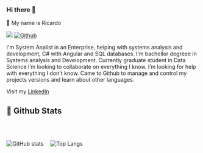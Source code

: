 ### Hi there 👋


🧔 My name is Ricardo

![](https://visitor-badge.laobi.icu/badge?page_id=RicardoPiza.RicardoPiza)
[![Github](https://img.shields.io/github/followers/RicardoPiza?label=Follow&style=social)](https://github.com/RicardoPiza)


I'm System Analist in an Enterprise, helping with systems analysis and development, C# with Angular and SQL databases.
I’m bachellor degreee in Systems analysis and Development.
Currently graduate student in Data Science
I’m looking to collaborate on everything I know.
I’m looking for help with everything I don't know.
Came to Github to manage and control my projects versions and learn about other languages.

Visit my <a href = "https://www.linkedin.com/in/ricardo-henrique-piza-a31ab0209?lipi=urn%3Ali%3Apage%3Ad_flagship3_profile_view_base_contact_details%3BGT%2BHixZoR4q4eLtTb06Xeg%3D%3D">LinkedIn</a>

<h2>👑 Github Stats</h2>


<br><br>

![GitHub stats](https://github-readme-stats-sigma-five.vercel.app/api?username=RicardoPiza&show_icons=true&theme=tokyonight)&emsp;
![Top Langs](https://github-readme-stats-sigma-five.vercel.app/api/top-langs/?username=RicardoPiza&theme=tokyonight)


